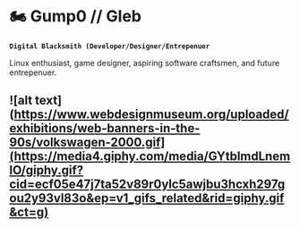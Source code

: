 # 🏍️ Gump0 // Gleb

**`Digital Blacksmith (Developer/Designer/Entrepenuer`**

Linux enthusiast, game designer, aspiring software craftsmen, and future entrepenuer.

![alt text](https://www.webdesignmuseum.org/uploaded/exhibitions/web-banners-in-the-90s/volkswagen-2000.gif](https://media4.giphy.com/media/GYtblmdLnemlO/giphy.gif?cid=ecf05e47j7ta52v89r0ylc5awjbu3hcxh297gou2y93vl83o&ep=v1_gifs_related&rid=giphy.gif&ct=g)
---

<!---
Gump0/Gump0 is a ✨ special ✨ repository because its `README.md` (this file) appears on your GitHub profile.
You can click the Preview link to take a look at your changes.
--->
